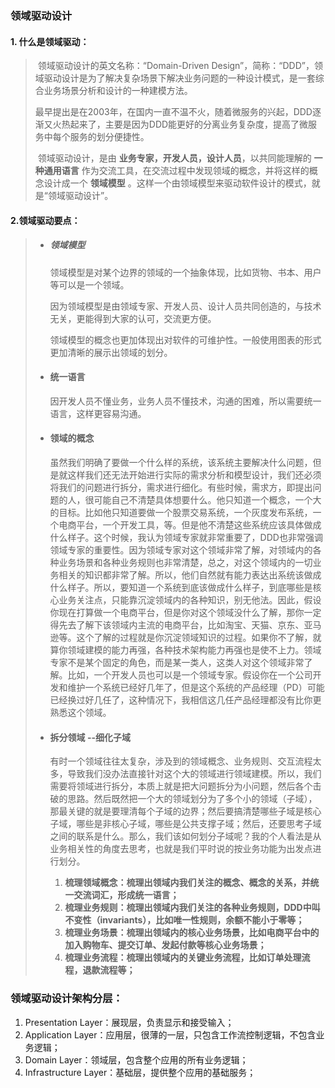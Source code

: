 ### 领域驱动设计

#### 1.  什么是领域驱动：

> ​       领域驱动设计的英文名称：“Domain-Driven Design”，简称：“DDD”，领域驱动设计是为了解决复杂场景下解决业务问题的一种设计模式，是一套综合业务场景分析和设计的一种建模方法。
>
> ​       最早提出是在2003年，在国内一直不温不火，随着微服务的兴起，DDD逐渐又火热起来了，主要是因为DDD能更好的分离业务复杂度，提高了微服务中每个服务的划分便捷性。
>
> ​       领域驱动设计，是由 **业务专家，开发人员，设计人员**，以共同能理解的 **一种通用语言** 作为交流工具，在交流过程中发现领域的概念，并将这样的概念设计成一个 **领域模型** 。这样一个由领域模型来驱动软件设计的模式，就是“领域驱动设计”。

  #### 2.领域驱动要点：

> * ##### 领域模型 
>
>   领域模型是对某个边界的领域的一个抽象体现，比如货物、书本、用户 等可以是一个领域。
>
>   因为领域模型是由领域专家、开发人员、设计人员共同创造的，与技术无关，更能得到大家的认可，交流更方便。
>
>   领域模型的概念也更加体现出对软件的可维护性。一般使用图表的形式更加清晰的展示出领域的划分。
>
> * #### 统一语言
>
>   因开发人员不懂业务，业务人员不懂技术，沟通的困难，所以需要统一语言，这样更容易沟通。
>
> * #### 领域的概念
>
>   虽然我们明确了要做一个什么样的系统，该系统主要解决什么问题，但是就这样我们还无法开始进行实际的需求分析和模型设计，我们还必须将我们的问题进行拆分，需求进行细化。有些时候，需求方，即提出问题的人，很可能自己不清楚具体想要什么。他只知道一个概念，一个大的目标。比如他只知道要做一个股票交易系统，一个灰度发布系统，一个电商平台，一个开发工具，等。但是他不清楚这些系统应该具体做成什么样子。这个时候，我认为领域专家就非常重要了，DDD也非常强调领域专家的重要性。因为领域专家对这个领域非常了解，对领域内的各种业务场景和各种业务规则也非常清楚，总之，对这个领域内的一切业务相关的知识都非常了解。所以，他们自然就有能力表达出系统该做成什么样子。所以，要知道一个系统到底该做成什么样子，到底哪些是核心业务关注点，只能靠沉淀领域内的各种知识，别无他法。因此，假设你现在打算做一个电商平台，但是你对这个领域没什么了解，那你一定得先去了解下该领域内主流的电商平台，比如淘宝、天猫、京东、亚马逊等。这个了解的过程就是你沉淀领域知识的过程。如果你不了解，就算你领域建模的能力再强，各种技术架构能力再强也是使不上力。领域专家不是某个固定的角色，而是某一类人，这类人对这个领域非常了解。比如，一个开发人员也可以是一个领域专家。假设你在一个公司开发和维护一个系统已经好几年了，但是这个系统的产品经理（PD）可能已经换过好几任了，这种情况下，我相信这几任产品经理都没有比你更熟悉这个领域。
>
> * #### 拆分领域 --细化子域
>
>   有时一个领域往往太复杂，涉及到的领域概念、业务规则、交互流程太多，导致我们没办法直接针对这个大的领域进行领域建模。所以，我们需要将领域进行拆分，本质上就是把大问题拆分为小问题，然后各个击破的思路。然后既然把一个大的领域划分为了多个小的领域（子域），那最关键的就是要理清每个子域的边界；然后要搞清楚哪些子域是核心子域，哪些是非核心子域，哪些是公共支撑子域；然后，还要思考子域之间的联系是什么。那么，我们该如何划分子域呢？我的个人看法是从业务相关性的角度去思考，也就是我们平时说的按业务功能为出发点进行划分。
>
>   1. **梳理领域概念：梳理出领域内我们关注的概念、概念的关系，并统一交流词汇，形成统一语言；**
>   2. **梳理业务规则：梳理出领域内我们关注的各种业务规则，DDD中叫不变性（invariants），比如唯一性规则，余额不能小于零等；**
>   3. **梳理业务场景：梳理出领域内的核心业务场景，比如电商平台中的加入购物车、提交订单、发起付款等核心业务场景；**
>   4. **梳理业务流程：梳理出领域内的关键业务流程，比如订单处理流程，退款流程等；**





### 领域驱动设计架构分层：

1. Presentation Layer：展现层，负责显示和接受输入；
2. Application Layer：应用层，很薄的一层，只包含工作流控制逻辑，不包含业务逻辑；
3. Domain Layer：领域层，包含整个应用的所有业务逻辑；
4. Infrastructure Layer：基础层，提供整个应用的基础服务；